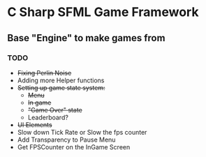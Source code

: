 # C Sharp SFML Game Framework

## Base "Engine" to make games from 

### TODO

* ~~Fixing Perlin Noise~~
* Adding more Helper functions
* ~~Setting up game state system:~~
  * ~~Menu~~
  * ~~In game~~
  * ~~"Game Over" state~~
  * Leaderboard?
* ~~UI Elements~~
* Slow down Tick Rate or Slow the fps counter
* Add Transparency to Pause Menu
* Get FPSCounter on the InGame Screen